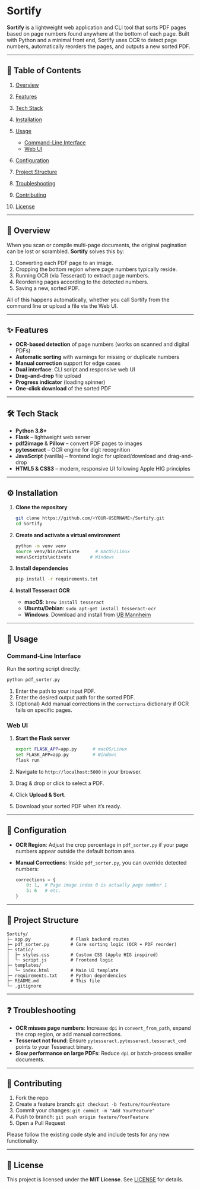 # Sortify

**Sortify** is a lightweight web application and CLI tool that sorts PDF pages based on page numbers found anywhere at the bottom of each page. Built with Python and a minimal front end, Sortify uses OCR to detect page numbers, automatically reorders the pages, and outputs a new sorted PDF.

---

## 🚀 Table of Contents

1. [Overview](#overview)
2. [Features](#features)
3. [Tech Stack](#tech-stack)
4. [Installation](#installation)
5. [Usage](#usage)

   * [Command-Line Interface](#command-line-interface)
   * [Web UI](#web-ui)
6. [Configuration](#configuration)
7. [Project Structure](#project-structure)
8. [Troubleshooting](#troubleshooting)
9. [Contributing](#contributing)
10. [License](#license)

---

## 📝 Overview

When you scan or compile multi-page documents, the original pagination can be lost or scrambled. **Sortify** solves this by:

1. Converting each PDF page to an image.
2. Cropping the bottom region where page numbers typically reside.
3. Running OCR (via Tesseract) to extract page numbers.
4. Reordering pages according to the detected numbers.
5. Saving a new, sorted PDF.

All of this happens automatically, whether you call Sortify from the command line or upload a file via the Web UI.

---

## ✨ Features

* **OCR-based detection** of page numbers (works on scanned and digital PDFs)
* **Automatic sorting** with warnings for missing or duplicate numbers
* **Manual correction** support for edge cases
* **Dual interface**: CLI script and responsive web UI
* **Drag-and-drop** file upload
* **Progress indicator** (loading spinner)
* **One-click download** of the sorted PDF

---

## 🛠️ Tech Stack

* **Python 3.8+**
* **Flask** – lightweight web server
* **pdf2image** & **Pillow** – convert PDF pages to images
* **pytesseract** – OCR engine for digit recognition
* **JavaScript** (vanilla) – frontend logic for upload/download and drag-and-drop
* **HTML5 & CSS3** – modern, responsive UI following Apple HIG principles

---

## ⚙️ Installation

1. **Clone the repository**

   ```bash
   git clone https://github.com/<YOUR-USERNAME>/Sortify.git
   cd Sortify
   ```

2. **Create and activate a virtual environment**

   ```bash
   python -m venv venv
   source venv/bin/activate      # macOS/Linux
   venv\Scripts\activate       # Windows
   ```

3. **Install dependencies**

   ```bash
   pip install -r requirements.txt
   ```

4. **Install Tesseract OCR**

   * **macOS**: `brew install tesseract`
   * **Ubuntu/Debian**: `sudo apt-get install tesseract-ocr`
   * **Windows**: Download and install from [UB Mannheim](https://github.com/tesseract-ocr/tesseract)

---

## 🚩 Usage

### Command-Line Interface

Run the sorting script directly:

```bash
python pdf_sorter.py
```

1. Enter the path to your input PDF.
2. Enter the desired output path for the sorted PDF.
3. (Optional) Add manual corrections in the `corrections` dictionary if OCR fails on specific pages.

### Web UI

1. **Start the Flask server**

   ```bash
   export FLASK_APP=app.py      # macOS/Linux
   set FLASK_APP=app.py         # Windows
   flask run
   ```
2. Navigate to `http://localhost:5000` in your browser.
3. Drag & drop or click to select a PDF.
4. Click **Upload & Sort**.
5. Download your sorted PDF when it’s ready.

---

## 🔧 Configuration

* **OCR Region**: Adjust the crop percentage in `pdf_sorter.py` if your page numbers appear outside the default bottom area.
* **Manual Corrections**: Inside `pdf_sorter.py`, you can override detected numbers:

  ```python
  corrections = {
      0: 1,  # Page image index 0 is actually page number 1
      5: 6   # etc.
  }
  ```

---

## 📂 Project Structure

```
Sortify/
├─ app.py               # Flask backend routes
├─ pdf_sorter.py        # Core sorting logic (OCR + PDF reorder)
├─ static/
│  ├─ styles.css        # Custom CSS (Apple HIG inspired)
│  └─ script.js         # Frontend logic
├─ templates/
│  └─ index.html        # Main UI template
├─ requirements.txt     # Python dependencies
├─ README.md            # This file
└─ .gitignore
```

---

## ❓ Troubleshooting

* **OCR misses page numbers**: Increase `dpi` in `convert_from_path`, expand the crop region, or add manual corrections.
* **Tesseract not found**: Ensure `pytesseract.pytesseract.tesseract_cmd` points to your Tesseract binary.
* **Slow performance on large PDFs**: Reduce `dpi` or batch-process smaller documents.

---

## 🤝 Contributing

1. Fork the repo
2. Create a feature branch: `git checkout -b feature/YourFeature`
3. Commit your changes: `git commit -m "Add YourFeature"`
4. Push to branch: `git push origin feature/YourFeature`
5. Open a Pull Request

Please follow the existing code style and include tests for any new functionality.

---

## 📄 License

This project is licensed under the **MIT License**. See [LICENSE](LICENSE) for details.
